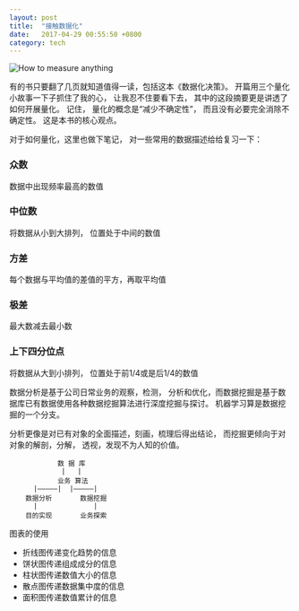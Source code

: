 ```yaml
---
layout: post
title:  "接触数据化"
date:   2017-04-29 00:55:50 +0800
category: tech
---
```


![How to measure anything](https://img1.doubanio.com/lpic/s27033037.jpg)

有的书只要翻了几页就知道值得一读，包括这本《数据化决策》。 开篇用三个量化小故事一下子抓住了我的心， 让我忍不住要看下去， 其中的这段摘要更是讲透了如何开展量化。 记住， 量化的概念是“减少不确定性”， 而且没有必要完全消除不确定性。 这是本书的核心观点。 

对于如何量化，这里也做下笔记， 对一些常用的数据描述给给复习一下：

### 众数
数据中出现频率最高的数值

### 中位数
将数据从小到大排列， 位置处于中间的数值

### 方差
每个数据与平均值的差值的平方，再取平均值

### 极差
最大数减去最小数

### 上下四分位点
将数据从大到小排列， 位置处于前1/4或是后1/4的数值


数据分析是基于公司日常业务的观察，检测， 分析和优化，而数据挖掘是基于数据库已有数据使用各种数据挖掘算法进行深度挖掘与探讨。 机器学习算是数据挖掘的一个分支。 

分析更像是对已有对象的全面描述，刻画，梳理后得出结论， 而挖掘更倾向于对对象的解剖，分解， 透视，发现不为人知的价值。 


				数 据 库
				 |   |
				业务 算法
		  |—————|  |—————|
		数据分析       数据挖掘
		  |              |
		目的实现       业务探索
		
		

图表的使用

- 折线图传递变化趋势的信息
- 饼状图传递组成成分的信息
- 柱状图传递数值大小的信息
- 散点图传递数据集中度的信息
- 面积图传递数值累计的信息









